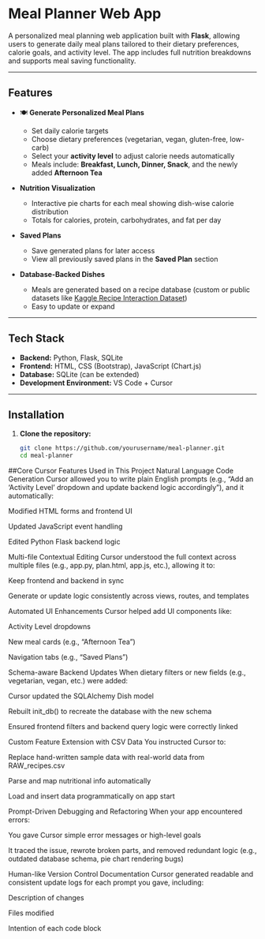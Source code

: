 # Meal Planner Web App

A personalized meal planning web application built with **Flask**, allowing users to generate daily meal plans tailored to their dietary preferences, calorie goals, and activity level. The app includes full nutrition breakdowns and supports meal saving functionality.

---

## Features

- 🍽️ **Generate Personalized Meal Plans**
  - Set daily calorie targets
  - Choose dietary preferences (vegetarian, vegan, gluten-free, low-carb)
  - Select your **activity level** to adjust calorie needs automatically
  - Meals include: **Breakfast, Lunch, Dinner, Snack**, and the newly added **Afternoon Tea**

- **Nutrition Visualization**
  - Interactive pie charts for each meal showing dish-wise calorie distribution
  - Totals for calories, protein, carbohydrates, and fat per day

- **Saved Plans**
  - Save generated plans for later access
  - View all previously saved plans in the **Saved Plan** section

- **Database-Backed Dishes**
  - Meals are generated based on a recipe database (custom or public datasets like [Kaggle Recipe Interaction Dataset](https://www.kaggle.com/datasets))
  - Easy to update or expand

---

## Tech Stack

- **Backend:** Python, Flask, SQLite
- **Frontend:** HTML, CSS (Bootstrap), JavaScript (Chart.js)
- **Database:** SQLite (can be extended)
- **Development Environment:** VS Code + Cursor

---

## Installation

1. **Clone the repository:**
   ```bash
   git clone https://github.com/yourusername/meal-planner.git
   cd meal-planner
   
   
##Core Cursor Features Used in This Project
Natural Language Code Generation
Cursor allowed you to write plain English prompts (e.g., “Add an ‘Activity Level’ dropdown and update backend logic accordingly”), and it automatically:

Modified HTML forms and frontend UI

Updated JavaScript event handling

Edited Python Flask backend logic

Multi-file Contextual Editing
Cursor understood the full context across multiple files (e.g., app.py, plan.html, app.js, etc.), allowing it to:

Keep frontend and backend in sync

Generate or update logic consistently across views, routes, and templates

Automated UI Enhancements
Cursor helped add UI components like:

Activity Level dropdowns

New meal cards (e.g., “Afternoon Tea”)

Navigation tabs (e.g., “Saved Plans”)

Schema-aware Backend Updates
When dietary filters or new fields (e.g., vegetarian, vegan, etc.) were added:

Cursor updated the SQLAlchemy Dish model

Rebuilt init_db() to recreate the database with the new schema

Ensured frontend filters and backend query logic were correctly linked

Custom Feature Extension with CSV Data
You instructed Cursor to:

Replace hand-written sample data with real-world data from RAW_recipes.csv

Parse and map nutritional info automatically

Load and insert data programmatically on app start

Prompt-Driven Debugging and Refactoring
When your app encountered errors:

You gave Cursor simple error messages or high-level goals

It traced the issue, rewrote broken parts, and removed redundant logic (e.g., outdated database schema, pie chart rendering bugs)

Human-like Version Control Documentation
Cursor generated readable and consistent update logs for each prompt you gave, including:

Description of changes

Files modified

Intention of each code block
